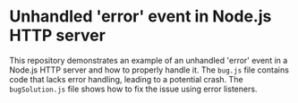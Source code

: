 # Unhandled 'error' event in Node.js HTTP server
This repository demonstrates an example of an unhandled 'error' event in a Node.js HTTP server and how to properly handle it.
The `bug.js` file contains code that lacks error handling, leading to a potential crash. The `bugSolution.js` file shows how to fix the issue using error listeners.